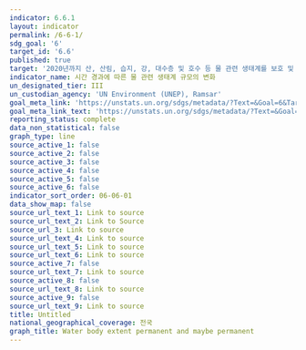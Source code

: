```yaml
---
indicator: 6.6.1
layout: indicator
permalink: /6-6-1/
sdg_goal: '6'
target_id: '6.6'
published: true
target: '2020년까지 산, 산림, 습지, 강, 대수층 및 호수 등 물 관련 생태계를 보호 및 복원'
indicator_name: 시간 경과에 따른 물 관련 생태계 규모의 변화
un_designated_tier: III
un_custodian_agency: 'UN Environment (UNEP), Ramsar'
goal_meta_link: 'https://unstats.un.org/sdgs/metadata/?Text=&Goal=6&Target=6.6'
goal_meta_link_text: 'https://unstats.un.org/sdgs/metadata/?Text=&Goal=6&Target=6.6'
reporting_status: complete
data_non_statistical: false
graph_type: line
source_active_1: false
source_active_2: false
source_active_3: false
source_active_4: false
source_active_5: false
source_active_6: false
indicator_sort_order: 06-06-01
data_show_map: false
source_url_text_1: Link to source
source_url_text_2: Link to Source
source_url_3: Link to source
source_url_text_4: Link to source
source_url_text_5: Link to source
source_url_text_6: Link to source
source_active_7: false
source_url_text_7: Link to source
source_active_8: false
source_url_text_8: Link to source
source_active_9: false
source_url_text_9: Link to source
title: Untitled
national_geographical_coverage: 전국
graph_title: Water body extent permanent and maybe permanent
---
```

